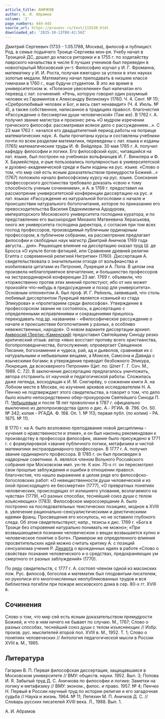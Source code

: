 ```yaml
---
article_title: АНИЧКОВ
author: А. И. Абрамов
volume: '2'
page_numbers: 444-445
source_url: https://pravenc.ru/text/115530.html
downloaded_at: '2025-10-13T08:42:56Z'
---
```


Дмитрий Сергеевич (1733 - 1.05.1788, Москва), философ и публицист. Род. в семье подьячего Троице-Сергиева мон-ря. Учебу начал в Троицкой ДС, дошел до класса риторики и в 1755 г. по ходатайству лаврского начальства в числе 6 лучших учеников был переведен в новооткрытый Московский ун-т. Философию изучал у И. Г. Фроманна, математику у И. И. Роста, получая ежегодно за успехи в этих науках золотые медали. Математику начал преподавать в низшем классе гимназии в 1760 г., еще будучи студентом. В это же время в университетском ж. «Полезное увеселение» был напечатан его перевод с лат. сочинений: «Речь, которую говорил один разумный человек из Гараминтов к Александру Великому» (1760. Ч. 4. Сент. № 11); «Сребролюбивый человек и Бог, и весь свет ненавидит» (Ч. 4. Июль. № 4), а также собственное, написанное в традициях правосл. благочестия «Рассуждение о бессмертии души человеческой» (Там же). В 1762 г. А. получил звание магистра и произнес речь «О мудром изречении греческого философа: рассматривая всякое дело с рассуждением...». С 23 мая 1762 г. начался его двадцатилетний период работы на поприще математических наук. А. были прочитаны курсы и составлены учебники почти по всем разделам математики, переведены с лат. языка и изданы (1765) математические труды И. Ф. Вейдлера. 30 мая 1765 г. А. получил кафедру философии и логики. Его философский курс, читавшийся на лат. языке, был построен на учебниках вольфианцев И. Г. Винклера и Ф. Х. Баумейстера, к-рые пользовались популярностью в университетской и духовно-академической среде и были изданы на рус. языке. «Слово о том, что мир сей есть ясным доказательством премудрости Божией...» (1767) положило начало философскому курсу на рус. языке. Соискание профессорского достоинства требовало доказать «свою к тому способность ученым сочинением», и А. в 1769 г. предоставил на рассмотрение университетской конференции диссертацию на рус. и лат. языках «Рассуждение из натуральной богословии о начале и происшествии натурального богопочитания, которое по приказанию его превосходительства Василия Евдокимовича Адодурова, императорского Московского университета господина куратора, и по представлению его высокородия Михаило Матвеевича Хераськова, оного же университета господина директора, с согласия при том всех господ профессоров, производимый публичным ординарным профессором, в публичном собрании, на рассмотрение предлагает философии и свободных наук магистр Дмитрий Аничков 1769 года августа... дня». Решающее влияние на диссертацию оказал труд Ш. де Бросса «О культе богов-фетишей, или Сравнение древней религии Египта с современной религией Нигритии» (1760). Диссертация А. свидетельствовала о значительном отходе от вольфианства и изобиловала цитатами из Петрония, Лукреция и А. Попа. В целом она произвела неблагоприятное впечатление, и большинство профессоров на экстраординарной конференции 23 авг. 1769 г. объявили, что «торжественно против этих мнений протестуют, ибо от них может произойти что-нибудь в предосуждение и позор для университета». Основным оппонентом А. был проф. И. Г. Рейхель, заявивший, что столь любимый диссертантом Лукреций является «свиньей из стада Эпикурова» и «пролетарием среди философов». Утверждение в профессорском звании не состоялось, а диссертацию с определенными исправлениями и сокращениями пришлось переиздавать под др. названием - «Философическое рассуждение о начале и происшествии богопочитания у разных, а особливо невежественных, народов». О новом варианте диссертации архиеп. [Амвросий (Зертис-Каменский)](<https://pravenc.ru/text/Амвросий (Зертис-Каменский).html>) предоставил Святейшему Синоду резко критический отзыв: автор «явно восстает противу всего христианства, богопроповедничества, богослужения; опровергает Священное Писание, богознамения и чудеса, рай, ад и дьяволов, сравнивая их с натуральными и небывалыми вещами, а Моисея, Самсона и Давида с языческими богами; в утверждение приводит безбожного Эпикура, Люкреция, да всескверного Петрония» (Цит. по: Шпет Г. Г. Соч. М., 1989. С. 72). В заключение диссертацию предлагалось уничтожить, автора отстранить от научной и педагогической работы. Сложилась даже легенда, восходящая к И. М. Снегирёву, о сожжении книги А. на Лобном месте в Москве, но изучение архивов исследователем Н. А. Пенчко не подтверждает этого свидетельства, а говорит о том, что дело было изъято непосредственно обер-прокурором Святейшего Синода П. П. [Чебышевым](https://pravenc.ru/text/Чебышевым.html) и после 18 лет проволочки в 1787 г. официально выключено из делопроизводства (дело о дис. А.- РГИА. Ф. 796. Оп. 50. № 342; копия - РГАДА. Ф. 168. Оп. 1. № 113; первая публ. (по копии) - РА. 1875. № 11).

В 1770 г. на А. было возложено преподавание новой дисциплины - «учения о нравственности и этике», и он был наконец рекомендован к производству в профессора философии, звание было присуждено в 1771 г. с формулировкой «звание публичного логики, метафизики и чистой математики экстраординарного профессора». В 1777 г. А. получил звание ординарного профессора. В 1785 г. он был произведен в надворные советники. А. являлся членом Вольного Российского собрания при Московском имп. ун-те. К кон. 70-х гг. он пересмотрел свои прошлые заблуждения и ошибки в отношении правосл. благочестия, что нашло выражение в целом ряде его философско-богословских работ: «О невещественности души человеческой и из оной происходящего ее бессмертия» (1777), «О превратных понятиях человеческих, происходящих от излишнего упования, возлагаемого на чувства» (1779), «О разных способах, теснейший союз души с телом изъясняющих» (1783). Философское миросозерцание А. было построено на последовательных теистических позициях, модное в XVIII в. увлечение рационально-сенсуалистическими и деистическими идеями франц. Просвещения его коснулось, но не оставило глубокого следа. Об этом свидетельствуют, напр., тезисы к дис. 1769 г. «Бога в Троице без откровения натурально понимать не можно»; «При возвышающемся познании человеческом о вещах возвышается купно и человеческое понятие о Боге». Примером же определенного влияния просветительских идей можно считать критику А. с позиций сенсуализма учения Р. [Декарта](https://pravenc.ru/text/Декарт.html) о врожденных идеях в работе «Слово о свойствах познания человеческого и о средствах, предохраняющих ум смертного от разных заблуждений» (1770).

По ряду свидетельств, с 1777 г. А. состоял членом одной из масонских лож. Рус. философ, богослов и математик был плодовитым писателем, но рукописи его многочисленных неопубликованных трудов и вся библиотека погибли при пожаре московского дома в сер. 80-х гг. XVIII в.

## Сочинения

Слово о том, что мир сей есть ясным доказательством премудрости Божией, и что в нем ничего не бывает по случаю. М., 1767; Слово о разных способах, теснейший союз души с телом изъясняющих // Избр. произв. рус. мыслителей второй пол. XVIII в. М., 1952. Т. 1; Слово о понятиях человеческих // Антология педагогической мысли в России XVIII в. М., 1985.

## Литература

Гагарин В. П. Первая философская диссертация, защищавшаяся в Московском университете // ВМУ: обществ. науки. 1952. Вып. 3; Попова И. Я. Забытый труд Д. С. Аничкова по философии и логике: Заметки на логику и метафизику // ВМУ: эконом., филос. и право. 1957. № 4; Пенчко Н. Первый в России научный труд по истории религии и его загадочная судьба // Наука и жизнь. 1964. № 11; Лепехин М. П. Аничков Д. С. // Словарь русских писателей XVIII века. Л., 1988. Вып. 1.

А. И. Абрамов
